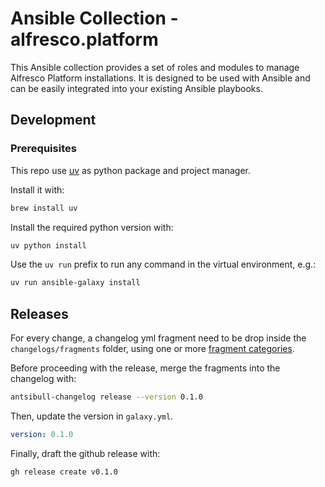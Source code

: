 # Ansible Collection - alfresco.platform

This Ansible collection provides a set of roles and modules to manage
Alfresco Platform installations. It is designed to be used with Ansible
and can be easily integrated into your existing Ansible playbooks.

## Development

### Prerequisites

This repo use [uv](https://docs.astral.sh/uv/) as python package and project manager.

Install it with:

```bash
brew install uv
```

Install the required python version with:

```bash
uv python install
```

Use the `uv run` prefix to run any command in the virtual environment, e.g.:

```bash
uv run ansible-galaxy install
```

## Releases

For every change, a changelog yml fragment need to be drop inside the
`changelogs/fragments` folder, using one or more [fragment
categories](https://ansible.readthedocs.io/projects/antsibull-changelog/changelogs/#changelog-fragment-categories).

Before proceeding with the release, merge the fragments into the changelog with:

```bash
antsibull-changelog release --version 0.1.0
```

Then, update the version in `galaxy.yml`.

```yaml
version: 0.1.0
```

Finally, draft the github release with:

```bash
gh release create v0.1.0
```
